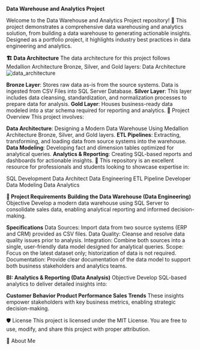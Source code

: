 **Data Warehouse and Analytics Project**

Welcome to the Data Warehouse and Analytics Project repository! 🚀
This project demonstrates a comprehensive data warehousing and analytics solution, from building a data warehouse to generating actionable insights. Designed as a portfolio project, it highlights industry best practices in data engineering and analytics. 

**🏗️ Data Architecture**
The data architecture for this project follows Medallion Architecture Bronze, Silver, and Gold layers: Data Architecture
![data_architecture](https://github.com/user-attachments/assets/48e5d06e-3949-440b-9484-96610798cb71)

**Bronze Layer**: Stores raw data as-is from the source systems. Data is ingested from CSV Files into SQL Server Database.
**Silver Layer**: This layer includes data cleansing, standardization, and normalization processes to prepare data for analysis.
**Gold Layer**: Houses business-ready data modeled into a star schema required for reporting and analytics.
📖 Project Overview
This project involves:

**Data Architecture**: Designing a Modern Data Warehouse Using Medallion Architecture Bronze, Silver, and Gold layers.
**ETL Pipelines**: Extracting, transforming, and loading data from source systems into the warehouse.
**Data Modeling**: Developing fact and dimension tables optimized for analytical queries.
**Analytics & Reporting**: Creating SQL-based reports and dashboards for actionable insights.
🎯 This repository is an excellent resource for professionals and students looking to showcase expertise in:

SQL Development
Data Architect
Data Engineering
ETL Pipeline Developer
Data Modeling
Data Analytics

**🚀 Project Requirements**
**Building the Data Warehouse (Data Engineering)**
Objective
Develop a modern data warehouse using SQL Server to consolidate sales data, enabling analytical reporting and informed decision-making.

**Specifications**
Data Sources: Import data from two source systems (ERP and CRM) provided as CSV files.
Data Quality: Cleanse and resolve data quality issues prior to analysis.
Integration: Combine both sources into a single, user-friendly data model designed for analytical queries.
Scope: Focus on the latest dataset only; historization of data is not required.
Documentation: Provide clear documentation of the data model to support both business stakeholders and analytics teams.

**BI: Analytics & Reporting (Data Analysis)**
Objective
Develop SQL-based analytics to deliver detailed insights into:

**Customer Behavior
Product Performance
Sales Trends**
These insights empower stakeholders with key business metrics, enabling strategic decision-making.

🛡️ License
This project is licensed under the MIT License. You are free to use, modify, and share this project with proper attribution.

🌟 About Me

